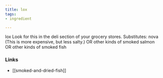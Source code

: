 ```yaml
---
title: lox
tags:
- ingredient

---
```

lox Look for this in the deli section of your grocery stores. Substitutes: nova (This is more expensive, but less salty.) OR other kinds of smoked salmon OR other kinds of smoked fish

### Links

* [[smoked-and-dried-fish]]
